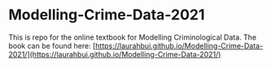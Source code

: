 # Modelling-Crime-Data-2021

This is repo for the online textbook for Modelling Criminological Data. The book can be found here: [https://laurahbui.github.io/Modelling-Crime-Data-2021/](https://laurahbui.github.io/Modelling-Crime-Data-2021/)
